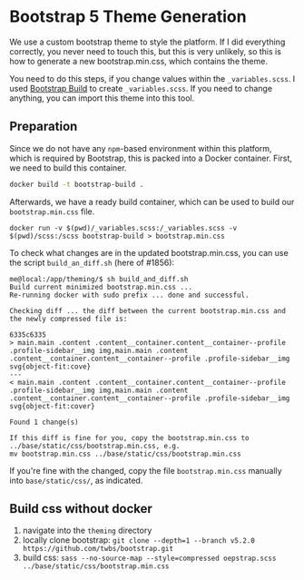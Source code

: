 <!--
SPDX-FileCopyrightText: 2025 Christian Winger <https://github.com/wingechr> © Öko-Institut e.V.
SPDX-FileCopyrightText: 2025 Eike Broda <https://github.com/ebroda>
SPDX-FileCopyrightText: 2025 Johann Wagner <https://github.com/johannwagner>  © Otto-von-Guericke-Universität Magdeburg

SPDX-License-Identifier: CC0-1.0
-->

# Bootstrap 5 Theme Generation

We use a custom bootstrap theme to style the platform. If I did everything
correctly, you never need to touch this, but this is very unlikely, so this is
how to generate a new bootstrap.min.css, which contains the theme.

You need to do this steps, if you change values within the `_variables.scss`. I
used [Bootstrap Build](https://bootstrap.build/) to create `_variables.scss`. If
you need to change anything, you can import this theme into this tool.

## Preparation

Since we do not have any `npm`-based environment within this platform, which is
required by Bootstrap, this is packed into a Docker container. First, we need to
build this container.

```sh
docker build -t bootstrap-build .
```

Afterwards, we have a ready build container, which can be used to build our
`bootstrap.min.css` file.

```shell
docker run -v $(pwd)/_variables.scss:/_variables.scss -v $(pwd)/scss:/scss bootstrap-build > bootstrap.min.css
```

To check what changes are in the updated bootstrap.min.css, you can use the
script `build_an_diff.sh` (here of #1856):

```shell
me@local:/app/theming/$ sh build_and_diff.sh
Build current minimized bootstrap.min.css ...
Re-running docker with sudo prefix ... done and successful.

Checking diff ... the diff between the current bootstrap.min.css and the newly compressed file is:

6335c6335
> main.main .content .content__container.content__container--profile .profile-sidebar__img img,main.main .content .content__container.content__container--profile .profile-sidebar__img svg{object-fit:cove}
---
< main.main .content .content__container.content__container--profile .profile-sidebar__img img,main.main .content .content__container.content__container--profile .profile-sidebar__img svg{object-fit:cover}

Found 1 change(s)

If this diff is fine for you, copy the bootstrap.min.css to ../base/static/css/bootstrap.min.css, e.g.
mv bootstrap.min.css ../base/static/css/bootstrap.min.css
```

If you're fine with the changed, copy the file `bootstrap.min.css` manually into
`base/static/css/`, as indicated.

## Build css without docker

1. navigate into the `theming` directory
1. locally clone bootstrap:
   `git clone --depth=1 --branch v5.2.0 https://github.com/twbs/bootstrap.git`
1. build css:
   `sass --no-source-map --style=compressed oepstrap.scss ../base/static/css/bootstrap.min.css`
